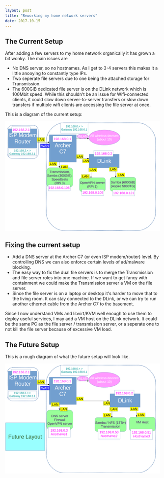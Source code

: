 ```yaml
---
layout: post
title: "Reworking my home network servers"
date: 2017-10-15
---
```


## The Current Setup
After adding a few servers to my home network organically it has grown a bit wonky.
The main issues are
- No DNS server, so no hostnames. As I get to 3-4 servers this makes it a little anooying to constantly type IPs.
- Two seperate file servers due to one being the attached storage for Transmission. 
- The 600GiB dedicated file server is on the DLink network which is 100Mbit speed. While this shouldn't be an issue for Wifi-connected clients, it could slow down server-to-server transfers or slow down transfers if multiple wifi clients are accessing the file server at once.

This is a diagram of the current setup:

![Home Network](https://github.com/SuperThunder/SuperThunder.github.io/blob/master/content/HomeNetwork/NetworkDiagram_2017-10-15.png "Current Home Network (3 servers)")

## Fixing the current setup
- Add a DNS server at the Archer C7 (or even ISP modem/router) level. By controlling DNS we can also enforce certain levels of ad/malware blocking.
- The easy way to fix the dual file servers is to merge the Transmission and file server roles into one machine. If we want to get fancy with containment we could make the Transmission server a VM on the file server.
- Since the file server is on a laptop or desktop it's harder to move that to the living room. It can stay connected to the DLink, or we can try to run another ethernet cable from the Archer C7 to the basement.

Since I now understand VMs and libvirt/KVM well enough to use them to deploy useful services, I may add a VM host on the DLink network. It could be the same PC as the file server / transmission server, or a seperate one to not kill the file server because of excessive VM load.

## The Future Setup
This is a rough diagram of what the future setup will look like.

![Future Home Network](https://github.com/SuperThunder/SuperThunder.github.io/blob/master/content/HomeNetwork/NetworkDiagramFuture_2017-10-15.png "Home Network after planned changes (2 or 3 servers)")
